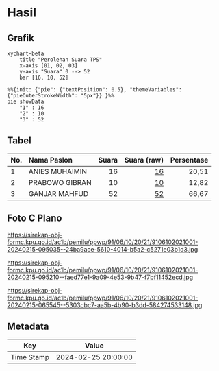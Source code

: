 # Hasil

## Grafik

```mermaid
xychart-beta
    title "Perolehan Suara TPS"
    x-axis [01, 02, 03]
    y-axis "Suara" 0 --> 52
    bar [16, 10, 52]
```

```mermaid
%%{init: {"pie": {"textPosition": 0.5}, "themeVariables": {"pieOuterStrokeWidth": "5px"}} }%%
pie showData
    "1" : 16
    "2" : 10
    "3" : 52
```

## Tabel

| No. | Nama Paslon    | Suara | Suara (raw) | Persentase |
|:--- |:-------------- | -----:| -----------:| ----------:|
| 1   | ANIES MUHAIMIN | 16    | [16][p-1]   | 20,51      |
| 2   | PRABOWO GIBRAN | 10    | [10][p-2]   | 12,82      |
| 3   | GANJAR MAHFUD  | 52    | [52][p-3]   | 66,67      |


[p-1]: https://github.com/gigit-pemilu/pemilu-2024-91-papua/blob/main/pilpres/hitung-suara/sub/91-papua/sub/06-biak-numfor/sub/10-padaido/sub/2021-kanai/sub/001-tps/sub/paslon-1.txt
[p-2]: https://github.com/gigit-pemilu/pemilu-2024-91-papua/blob/main/pilpres/hitung-suara/sub/91-papua/sub/06-biak-numfor/sub/10-padaido/sub/2021-kanai/sub/001-tps/sub/paslon-2.txt
[p-3]: https://github.com/gigit-pemilu/pemilu-2024-91-papua/blob/main/pilpres/hitung-suara/sub/91-papua/sub/06-biak-numfor/sub/10-padaido/sub/2021-kanai/sub/001-tps/sub/paslon-3.txt

## Foto C Plano

https://sirekap-obj-formc.kpu.go.id/ac1b/pemilu/ppwp/91/06/10/20/21/9106102021001-20240215-095035--24ba9ace-5610-4014-b5a2-c5271e03b1d3.jpg

https://sirekap-obj-formc.kpu.go.id/ac1b/pemilu/ppwp/91/06/10/20/21/9106102021001-20240215-095210--faed77e1-9a09-4e53-9b47-f7bf11452ecd.jpg

https://sirekap-obj-formc.kpu.go.id/ac1b/pemilu/ppwp/91/06/10/20/21/9106102021001-20240215-065545--5303cbc7-aa5b-4b90-b3dd-584274533148.jpg


## Metadata

| Key        | Value               |
| ---------- | ------------------- |
| Time Stamp | 2024-02-25 20:00:00 |



